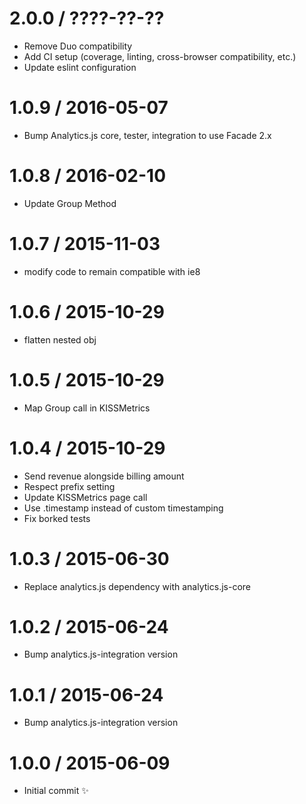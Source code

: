 2.0.0 / ????-??-??
==================

  * Remove Duo compatibility
  * Add CI setup (coverage, linting, cross-browser compatibility, etc.)
  * Update eslint configuration

1.0.9 / 2016-05-07
==================

  * Bump Analytics.js core, tester, integration to use Facade 2.x

1.0.8 / 2016-02-10
==================

  * Update Group Method

1.0.7 / 2015-11-03
==================

  * modify code to remain compatible with ie8

1.0.6 / 2015-10-29
==================

  * flatten nested obj

1.0.5 / 2015-10-29
==================

  * Map Group call in KISSMetrics

1.0.4 / 2015-10-29
==================

  * Send revenue alongside billing amount
  * Respect prefix setting
  * Update KISSMetrics page call
  * Use .timestamp instead of custom timestamping
  * Fix borked tests

1.0.3 / 2015-06-30
==================

  * Replace analytics.js dependency with analytics.js-core

1.0.2 / 2015-06-24
==================

  * Bump analytics.js-integration version

1.0.1 / 2015-06-24
==================

  * Bump analytics.js-integration version

1.0.0 / 2015-06-09
==================

  * Initial commit :sparkles:
